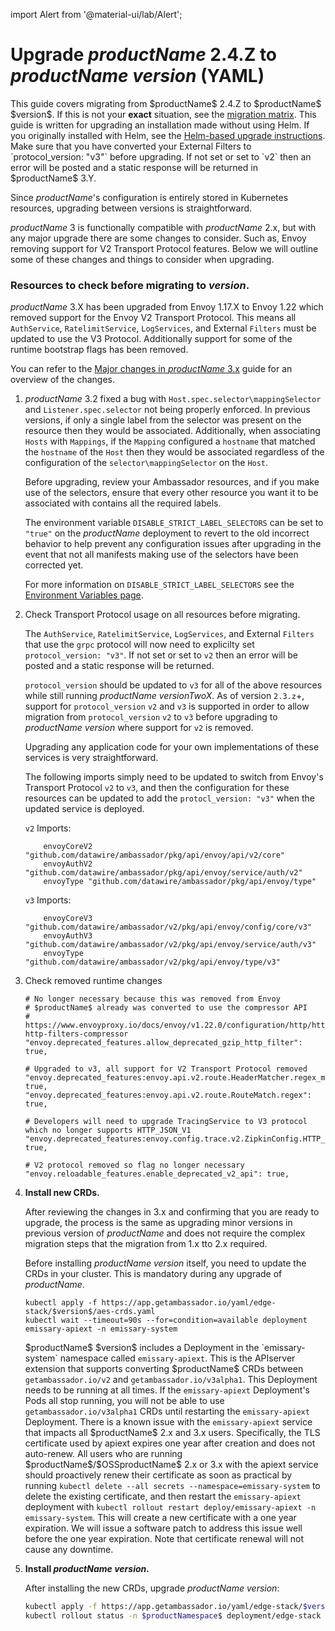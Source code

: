 import Alert from '@material-ui/lab/Alert';

# Upgrade $productName$ 2.4.Z to $productName$ $version$ (YAML)

<Alert severity="info">
  This guide covers migrating from $productName$ 2.4.Z to $productName$ $version$. If
  this is not your <b>exact</b> situation, see the <a href="../../../../migration-matrix">migration
  matrix</a>.
</Alert>

<Alert severity="warning">
  This guide is written for upgrading an installation made without using Helm.
  If you originally installed with Helm, see the <a href="../../../helm/edge-stack-2.4/edge-stack-3.2">Helm-based
  upgrade instructions</a>.
</Alert>

<Alert severity="warning">
  Make sure that you have converted your External Filters to `protocol_version: "v3"` before upgrading.
  If not set or set to `v2` then an error will be posted and a static response will be returned in $productName$ 3.Y.
</Alert>

Since $productName$'s configuration is entirely stored in Kubernetes resources, upgrading between
versions is straightforward.

$productName$ 3 is functionally compatible with $productName$ 2.x, but with any major upgrade there are some changes to consider. Such as, Envoy removing support for V2 Transport Protocol features. Below we will outline some of these changes and things to consider when upgrading.

### Resources to check before migrating to $version$.

$productName$ 3.X has been upgraded from Envoy 1.17.X to Envoy 1.22 which removed support for the Envoy V2 Transport Protocol. This means all `AuthService`, `RatelimitService`, `LogServices`, and External `Filters` must be updated to use the V3 Protocol. Additionally support for some of the runtime bootstrap flags has been removed.

You can refer to the [Major changes in $productName$ 3.x](../../../../../../about/changes-3.y/) guide for an overview of the changes.

1. $productName$ 3.2 fixed a bug with `Host.spec.selector\mappingSelector` and `Listener.spec.selector` not being properly enforced.
   In previous versions, if only a single label from the selector was present on the resource then they would be associated. Additionally, when associating `Hosts` with `Mappings`, if the `Mapping` configured a `hostname` that matched the `hostname` of the `Host` then they would be associated regardless of the configuration of the `selector\mappingSelector` on the `Host`.

   Before upgrading, review your Ambassador resources, and if you make use of the selectors, ensure that every other resource you want it to be associated with contains all the required labels.

   The environment variable `DISABLE_STRICT_LABEL_SELECTORS` can be set to `"true"` on the $productName$ deployment to revert to the
   old incorrect behavior to help prevent any configuration issues after upgrading in the event that not all manifests making use of the selectors have been corrected yet.

   For more information on `DISABLE_STRICT_LABEL_SELECTORS` see the [Environment Variables page](../../../../../running/environment).

2. Check Transport Protocol usage on all resources before migrating.

    The `AuthService`, `RatelimitService`, `LogServices`, and External `Filters` that use the `grpc` protocol will now need to explicilty set `protocol_version: "v3"`. If not set or set to `v2` then an error will be posted and a static response will be returned.

    `protocol_version` should be updated to `v3` for all of the above resources while still running $productName$ $versionTwoX$. As of version `2.3.z`+, support for `protocol_version` `v2` and `v3` is supported in order to allow migration from `protocol_version` `v2` to `v3` before upgrading to $productName$ $version$ where support for `v2` is removed.

    Upgrading any application code for your own implementations of these services is very straightforward.

    The following imports simply need to be updated to switch from Envoy's Transport Protocol `v2` to `v3`, and then the configuration for these resources can be updated to add the `protocl_version: "v3"` when the updated service is deployed.

    `v2` Imports:
    ```
	    envoyCoreV2 "github.com/datawire/ambassador/pkg/api/envoy/api/v2/core"
	    envoyAuthV2 "github.com/datawire/ambassador/pkg/api/envoy/service/auth/v2"
	    envoyType "github.com/datawire/ambassador/pkg/api/envoy/type"
    ```

    `v3` Imports:
    ```
	    envoyCoreV3 "github.com/datawire/ambassador/v2/pkg/api/envoy/config/core/v3"
	    envoyAuthV3 "github.com/datawire/ambassador/v2/pkg/api/envoy/service/auth/v3"
	    envoyType "github.com/datawire/ambassador/v2/pkg/api/envoy/type/v3"
    ```

3. Check removed runtime changes

   ```
   # No longer necessary because this was removed from Envoy
   # $productName$ already was converted to use the compressor API
   # https://www.envoyproxy.io/docs/envoy/v1.22.0/configuration/http/http_filters/compressor_filter#config-http-filters-compressor
   "envoy.deprecated_features.allow_deprecated_gzip_http_filter": true,

   # Upgraded to v3, all support for V2 Transport Protocol removed
   "envoy.deprecated_features:envoy.api.v2.route.HeaderMatcher.regex_match": true,
   "envoy.deprecated_features:envoy.api.v2.route.RouteMatch.regex": true,

   # Developers will need to upgrade TracingService to V3 protocol which no longer supports HTTP_JSON_V1
   "envoy.deprecated_features:envoy.config.trace.v2.ZipkinConfig.HTTP_JSON_V1": true,

   # V2 protocol removed so flag no longer necessary
   "envoy.reloadable_features.enable_deprecated_v2_api": true,
   ```

4. **Install new CRDs.**

   After reviewing the changes in 3.x and confirming that you are ready to upgrade, the process is the same as upgrading minor versions
   in previous version of $productName$ and does not require the complex migration steps that the migration from 1.x tto 2.x required.

   Before installing $productName$ $version$ itself, you need to update the CRDs in
   your cluster. This is mandatory during any upgrade of $productName$.

   ```
   kubectl apply -f https://app.getambassador.io/yaml/edge-stack/$version$/aes-crds.yaml
   kubectl wait --timeout=90s --for=condition=available deployment emissary-apiext -n emissary-system
   ```

   <Alert severity="info">
     $productName$ $version$ includes a Deployment in the `emissary-system` namespace
     called <code>emissary-apiext</code>. This is the APIserver extension
     that supports converting $productName$ CRDs between <code>getambassador.io/v2</code>
     and <code>getambassador.io/v3alpha1</code>. This Deployment needs to be running at
     all times.
   </Alert>

   <Alert severity="warning">
     If the <code>emissary-apiext</code> Deployment's Pods all stop running,
     you will not be able to use <code>getambassador.io/v3alpha1</code> CRDs until restarting
     the <code>emissary-apiext</code> Deployment.
   </Alert>

   <Alert severity="warning">
    There is a known issue with the <code>emissary-apiext</code> service that impacts all $productName$ 2.x and 3.x users. Specifically, the TLS certificate used by apiext expires one year after creation and does not auto-renew. All users who are running $productName$/$OSSproductName$ 2.x or 3.x with the apiext service should proactively renew their certificate as soon as practical by running <code>kubectl delete --all secrets --namespace=emissary-system</code> to delete the existing certificate, and then restart the <code>emissary-apiext</code> deployment with <code>kubectl rollout restart deploy/emissary-apiext -n emissary-system</code>.
    This will create a new certificate with a one year expiration. We will issue a software patch to address this issue well before the one year expiration. Note that certificate renewal will not cause any downtime.
   </Alert>

5. **Install $productName$ $version$.**

   After installing the new CRDs, upgrade $productName$ $version$:

   ```bash
   kubectl apply -f https://app.getambassador.io/yaml/edge-stack/$version$/aes.yaml && \
   kubectl rollout status -n $productNamespace$ deployment/edge-stack -w
   ```
